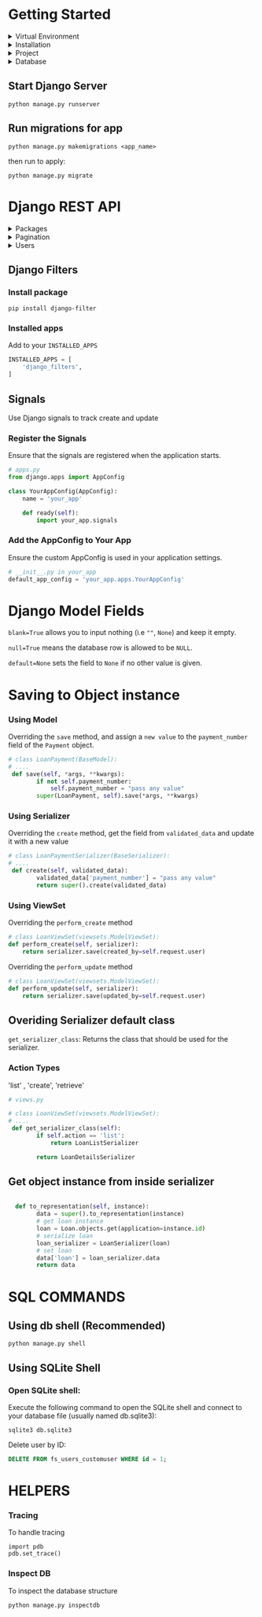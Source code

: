 # Getting Started

<!-- VIRTUAL ENV -->
<details>
<summary>Virtual Environment</summary>

## Create a new virtual environment

`python3 -m venv .venv`

## Activate virtual environment

`. .venv/bin/activate`

</details>

<!-- INSTALLATION -->
<details>
<summary>Installation</summary>

## Install Django

`pip install django`

### Install Django Restframework

To create the REST API

`pip install djangorestframework`

## Create superuser

`python manage.py createsuperuser`

</details>

<!-- PROJECT -->
<details>
<summary>Project</summary>

## Create Django Project

Create Django App inside root directory

`django-admin startproject <app_name> .`

## Create a new app

`python manage.py startapp <app_name>`

</details>

<!-- DATABASE -->
<details>
<summary>Database</summary>

## Flush Database

DESTROY all data currently in the database, and return each table to an empty state.

`python manage.py flush`

</details>

## Start Django Server

`python manage.py runserver`

## Run migrations for app

`python manage.py makemigrations <app_name>`

then run to apply:

`python manage.py migrate`

<!--
<details>
<summary></summary>

</details>
-->

##

# Django REST API

<!-- PACKAGES -->
<details>
<summary>Packages</summary>

## Installed packages

To check installed packages

`pip list`

</details>

<!-- PAGINATION -->
<details>
<summary>Pagination</summary>

## Pagination

Django pagination `rest_framework` must be installed and enabled.

<details>
<summary><b>Default Pagination</b></summary>

## Default Pagination

Add the configuration to the project app `settings.py`

```python
REST_FRAMEWORK = {
    'DEFAULT_PAGINATION_CLASS': 'rest_framework.pagination.PageNumberPagination',
    'PAGE_SIZE': 10,
}
```

</details>

<details>
<summary>Custom Pagination</summary>

## Custom Pagination

For custom pagination you can use the `pagination_class` attribute to add a custom pagination class to the `views.py`(view)

Add to the view:

`pagination_class = CustomPagination`

### The Custom Pagination Class

```python
from rest_framework.pagination import PageNumberPagination

class CustomPagination(PageNumberPagination):
    page_size = 20
```

### Disable pagination

Disable pagination for the viewset

` pagination_class = None`

</details>

</details>

<!-- USERS -->
<details>
<summary>Users</summary>

## Current Default User

`CurrentUserDefault` is a default value class provided by DRF, typically used to set a field's default value to the currently authenticated user.

### Usage

```python
class CreateCurrentUser(serializers.CurrentUserDefault):
```

This defines a new class `CreateCurrentUser` that inherits from `serializers.CurrentUserDefault`.

</details>

<!-- FILTERS -->

## Django Filters

### Install package

`pip install django-filter`

### Installed apps

Add to your `INSTALLED_APPS`

```python
INSTALLED_APPS = [
    'django_filters',
]
```

## Signals

Use Django signals to track create and update

### Register the Signals

Ensure that the signals are registered when the application starts.

```python
# apps.py
from django.apps import AppConfig

class YourAppConfig(AppConfig):
    name = 'your_app'

    def ready(self):
        import your_app.signals

```

### Add the AppConfig to Your App

Ensure the custom AppConfig is used in your application settings.

```python
# __init__.py in your_app
default_app_config = 'your_app.apps.YourAppConfig'
```

# Django Model Fields

`blank=True` allows you to input nothing (i.e `""`, `None`) and keep it empty.

`null=True` means the database row is allowed to be `NULL`.

`default=None` sets the field to `None` if no other value is given.

# Saving to Object instance

### Using Model

Overriding the `save` method, and assign a `new value` to the `payment_number` field of the `Payment` object.

```python
# class LoanPayment(BaseModel):
# ....
 def save(self, *args, **kwargs):
        if not self.payment_number:
            self.payment_number = "pass any value"
        super(LoanPayment, self).save(*args, **kwargs)
```

### Using Serializer

Overriding the `create` method, get the field from `validated_data` and update it with a new value

```python
# class LoanPaymentSerializer(BaseSerializer):
# ....
 def create(self, validated_data):
        validated_data['payment_number'] = "pass any value"
        return super().create(validated_data)
```

### Using ViewSet

Overriding the `perform_create` method

```python
# class LoanViewSet(viewsets.ModelViewSet):
def perform_create(self, serializer):
    return serializer.save(created_by=self.request.user)
```

Overriding the `perform_update` method

```python
# class LoanViewSet(viewsets.ModelViewSet):
def perform_update(self, serializer):
    return serializer.save(updated_by=self.request.user)
```

## Overiding Serializer default class

`get_serializer_class`: Returns the class that should be used for the serializer.

### Action Types

'list' , 'create', 'retrieve'

```python
# views.py

# class LoanViewSet(viewsets.ModelViewSet):
# ....
 def get_serializer_class(self):
        if self.action == 'list':
            return LoanListSerializer

        return LoanDetailsSerializer
```

## Get object instance from inside serializer

```python

  def to_representation(self, instance):
        data = super().to_representation(instance)
        # get loan instance
        loan = Loan.objects.get(application=instance.id)
        # serialize loan
        loan_serializer = LoanSerializer(loan)
        # set loan
        data['loan'] = loan_serializer.data
        return data

```

# SQL COMMANDS

## Using db shell (Recommended)

`python manage.py shell`

## Using SQLite Shell

### Open SQLite shell:

Execute the following command to open the SQLite shell and connect to your database file (usually named db.sqlite3):

`sqlite3 db.sqlite3`

Delete user by ID:

```sql
DELETE FROM fs_users_customuser WHERE id = 1;
```

# HELPERS

### Tracing

To handle tracing

```
import pdb
pdb.set_trace()
```

### Inspect DB

To inspect the database structure

`python manage.py inspectdb`
